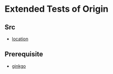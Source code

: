 # Extended Tests of Origin

## Src

* [location](https://github.com/openshift/origin/tree/master/test/extended)


## Prerequisite

* [ginkgo](https://github.com/onsi/ginkgo)
